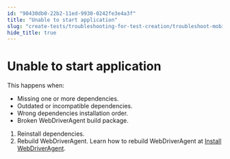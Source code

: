 ```yaml
---
id: "90430db0-22b2-11ed-9930-0242fe3e4a3f"
title: "Unable to start application"
slug: "create-tests/troubleshooting-for-test-creation/troubleshoot-mobile-automated-testing/unable-to-start-application"
hide_title: true
---
```


# <a id="troubleshooting-4166" class="anchor_top_offset"/><a id="ariaid-title1" class="anchor_top_offset"/>Unable to start application

<div xmlns="http://www.w3.org/1999/xhtml" className="bodydiv troubleSolution"><section className="section cause"><p className="p">This happens when:</p><ul className="ul"><li className="li">Missing one or more dependencies.</li><li className="li">Outdated or incompatible dependencies.</li><li className="li">Wrong dependencies installation order.</li><li className="li">Broken WebDriverAgent build package.</li></ul></section><section className="section remedy"><ol className="ol steps"><li className="li step"><span className="ph cmd">Reinstall dependencies.</span></li><li className="li step"><span className="ph cmd">Rebuild WebDriverAgent. Learn how to rebuild WebDriverAgent at <a className="xref" href="/create-tests/manage-projects/set-up-projects/mobile-testing/ios/mobile-install-webdriveragent-for-real-ios-devices-in-katalon-studio">Install WebDriverAgent</a>.</span></li></ol></section></div>
